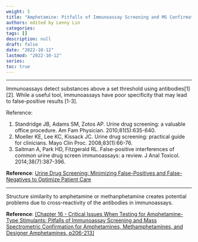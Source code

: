```yaml
---
weight: 5
title: "Amphetamine: Pitfalls of Immunoassay Screening and MS Confirmation"
authors: edited by Lenny Lin
categories: 
tags: []
description: null
draft: false
date: "2022-10-12"
lastmod: "2022-10-12"
series: 
toc: true
---
```


<!--more-->
---

Immunoassays detect substances above a set threshold using antibodies[1] [2].  While a useful tool, immunoassays have poor specificity that may lead to false-positive results [1-3].  

Reference:
1. Standridge JB, Adams SM, Zotos AP. Urine drug screening: a valuable office procedure. Am Fam Physician. 2010;81(5):635-640.
2. Moeller KE, Lee KC, Kissack JC. Urine drug screening: practical guide for clinicians. Mayo Clin Proc. 2008;83(1):66-76.
3. Saitman A, Park HD, Fitzgerald RL. False-positive interferences of common urine drug screen immunoassays: a review. J Anal Toxicol. 2014;38(7):387-396.

**Reference**: <a href = "https://www.uspharmacist.com/article/urine-drug-screening-minimizing-false-positives-and-false-negatives-to-optimize-patient-care" target="_blank" rel="noopener noreferrer">Urine Drug Screening: Minimizing False-Positives and False-Negatives to Optimize Patient Care</a>

---

Structure similarity to amphetamine or methanphetamine creates potential problems due to cross-reactivity of the antibodies in immunoassays.

**Reference**: <a href = "https://www.sciencedirect.com/book/9780128156070/critical-issues-in-alcohol-and-drugs-of-abuse-testing" target="_blank" rel="noopener noreferrer">[Chapter 16 - Critical Issues When Testing for Amphetamine-Type Stimulants: Pitfalls of Immunoassay Screening and Mass Spectrometric Confirmation for Amphetamines, Methamphetamines, and Designer Amphetamines, p206-213]</a>

